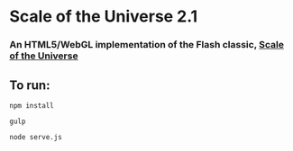 # Scale of the Universe 2.1

### An HTML5/WebGL implementation of the Flash classic, [Scale of the Universe](scaleofuniverse.com)

## To run:

`npm install`

`gulp`

`node serve.js`

